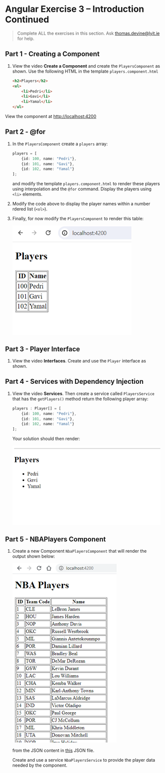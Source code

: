 # Angular Exercise 3 – Introduction Continued

> Complete ALL the exercises in this section. Ask thomas.devine@lyit.ie for help.

<!-- ## Contents -->


## Part 1 - Creating a Component 

1.  View the video **Create a Component** and create the `PlayersComponent` as shown.  Use the following HTML in the template `players.component.html`

    ```html
    <h2>Players</h2>
    <ul>
        <li>Pedri</li>
        <li>Gavi</li>
        <li>Yamal</li>
    </ul>
    ```

View the component at [http://localhost:4200](http://localhost:4200)



## Part 2 - @for 

1.  In the `PlayersComponent` create a `players` array:

    ```typescript
    players = [
        {id: 100, name: "Pedri"}, 
        {id: 101, name: "Gavi"}, 
        {id: 102, name: "Yamal"}  
    ];

    ```

    and modify the template `players.component.html` to render these players using interpolation and the `@for` command.  Display the players using `<li>` elements.

1.  Modify the code above to display the player names within a number rdered list (`<ol>`).

1.  Finally, for now modify the `PlayersComponent` to render this table:

    ![playersJSON1.png](images/playersJSON2.png)


## Part 3 - Player Interface

1.  View the video **Interfaces**.  Create and use the `Player` interface as shown. 


## Part 4 - Services with Dependency Injection

1.  View the video **Services**. Then create a service called `PlayersService` that has the `getPlayers()` method return the following player array:
    
    ```typescript
    players : Player[] = [
        {id: 100, name: "Pedri"}, 
        {id: 101, name: "Gavi"}, 
        {id: 102, name: "Yamal"}  
    ];

    ```

    Your solution should then render:

    ![Players.png](images/Players.png)
    

## Part 5 - NBAPlayers Component 

1.  Create a new Component `NbaPlayersComponent` that will render the output shown below:

    ![nbaPlayers.png](images/nbaPlayers.png)

    from the JSON content in [this](assets/NBAPlayers.json) JSON file.

    Create and use a service `NbaPlayersService` to provide the player data needed by the component.

    
